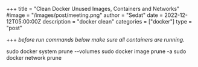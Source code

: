 +++
title = "Clean Docker Unused Images, Containers and Networks"
#image = "/images/post/meeting.png"
author = "Sedat"
date = 2022-12-12T05:00:00Z
description = "docker clean"
categories = ["docker"]
type = "post"

+++
*before run commands below make sure all containers are running.*

sudo docker system prune --volumes
sudo docker image prune -a
sudo docker network prune